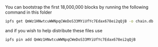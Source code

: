 You can bootstrap the first 18,000,000 blocks by running the following command in this folder

```bash 
ipfs get QmWz1HNwtcuWWNpqCWeDoS33MYiUfYc7Edax678ei2qQjB -o chain.db
```

and if you wish to help distribute these files use
```bash
ipfs pin add QmWz1HNwtcuWWNpqCWeDoS33MYiUfYc7Edax678ei2qQjB
```